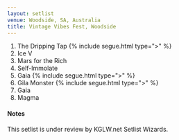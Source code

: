 ```yaml
---
layout: setlist
venue: Woodside, SA, Australia
title: Vintage Vibes Fest, Woodside
---
```


1. The Dripping Tap
    {% include segue.html type=">" %}
2. Ice V
3. Mars for the Rich
4. Self-Immolate
5. Gaia
    {% include segue.html type=">" %}
6. Gila Monster
    {% include segue.html type=">" %}
7. Gaia
8. Magma


#### Notes
This setlist is under review by KGLW.net Setlist Wizards.

